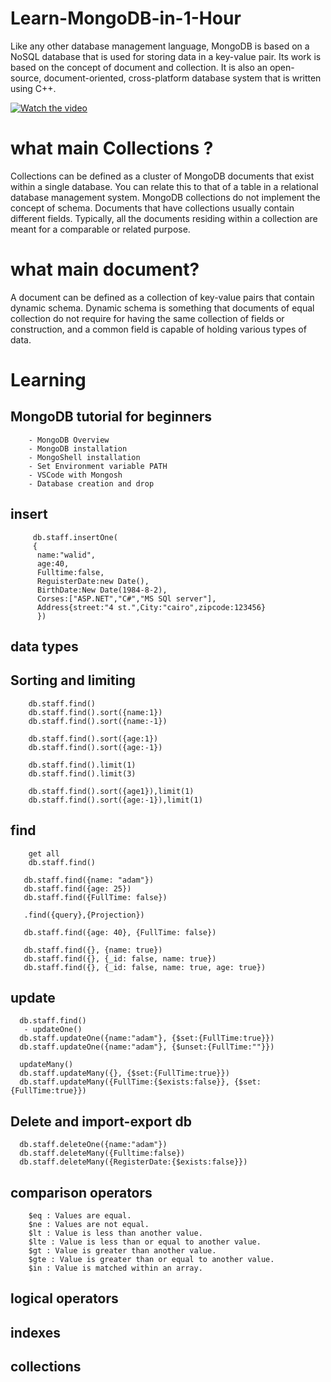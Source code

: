 # Learn-MongoDB-in-1-Hour
Like any other database management language, MongoDB is based on a NoSQL database that is used for storing data in a key-value pair. Its work is based on the concept of document and collection. It is also an open-source, document-oriented, cross-platform database system that is written using C++. 

[![Watch the video](https://img.youtube.com/vi/iLcJZ1QdE-E/0.jpg)](https://youtu.be/iLcJZ1QdE-E)

# what main Collections ?
Collections can be defined as a cluster of MongoDB documents that exist within a single database. You can relate this to that of a table in a relational database management system. MongoDB collections do not implement the concept of schema. Documents that have collections usually contain different fields. Typically, all the documents residing within a collection are meant for a comparable or related purpose.

# what main document?
A document can be defined as a collection of key-value pairs that contain dynamic schema. Dynamic schema is something that documents of equal collection do not require for having the same collection of fields or construction, and a common field is capable of holding various types of data.

# Learning 

## MongoDB tutorial for beginners
        - MongoDB Overview
        - MongoDB installation 
        - MongoShell installation
        - Set Environment variable PATH
        - VSCode with Mongosh
        - Database creation and drop

## insert
         db.staff.insertOne(
         {
          name:"walid",
          age:40,
          Fulltime:false,
          ReguisterDate:new Date(),
          BirthDate:New Date(1984-8-2),
          Corses:["ASP.NET","C#","MS SQl server"],
          Address{street:"4 st.",City:"cairo",zipcode:123456}
          })
## data types
## Sorting and limiting

        db.staff.find()
        db.staff.find().sort({name:1})
        db.staff.find().sort({name:-1})

        db.staff.find().sort({age:1})
        db.staff.find().sort({age:-1})

        db.staff.find().limit(1)
        db.staff.find().limit(3)

        db.staff.find().sort({age1}),limit(1)
        db.staff.find().sort({age:-1}),limit(1)
        
## find
        get all 
        db.staff.find() 

       db.staff.find({name: "adam"})
       db.staff.find({age: 25})
       db.staff.find({FullTime: false})

       .find({query},{Projection})

       db.staff.find({age: 40}, {FullTime: false})

       db.staff.find({}, {name: true})
       db.staff.find({}, {_id: false, name: true})
       db.staff.find({}, {_id: false, name: true, age: true})

## update
      db.staff.find()
       - updateOne()
      db.staff.updateOne({name:"adam"}, {$set:{FullTime:true}})
      db.staff.updateOne({name:"adam"}, {$unset:{FullTime:""}})

      updateMany()
      db.staff.updateMany({}, {$set:{FullTime:true}})
      db.staff.updateMany({FullTime:{$exists:false}}, {$set:{FullTime:true}})
      
## Delete and import-export db
      db.staff.deleteOne({name:"adam"})
      db.staff.deleteMany({Fulltime:false})
      db.staff.deleteMany({RegisterDate:{$exists:false}})
      
## comparison operators
        $eq : Values are equal.
        $ne : Values are not equal.
        $lt : Value is less than another value.
        $lte : Value is less than or equal to another value.
        $gt : Value is greater than another value.
        $gte : Value is greater than or equal to another value.
        $in : Value is matched within an array.
## logical operators
## indexes
## collections



